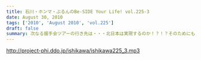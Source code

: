 ```yaml
---
title: 石川・ホンマ・ぶるんのBe-SIDE Your Life! vol.225-3
date: August 30, 2010
tags: ['2010', 'August 2010', 'vol.225']
draft: false
summary: 次なる握手会ツアーの行き先は・・・北日本は実現するのか！？！？そのためにも・・・ウィークデイは仕事しよ～NAMAE
---
```


http://project-phi.ddo.jp/ishikawa/ishikawa225_3.mp3